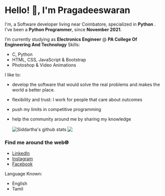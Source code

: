 # Hello! 👋, I'm Pragadeeswaran
<p align="center">
  
</p>

I'm, a Software developer living near Coimbatore, specialized in **Python** . I've been a **Python Programmer**, since **November 2021**. 

I’m currently studying as **Electronics Engineer** @ **PA College Of Engineering And Technology** 
Skills:
-  C, Python
- HTML, CSS, JavaScript & Bootstrap
- Photoshop & Video Animations

I like to:
- develop the software that would solve the real problems and makes the world a better place.
- flexibility and trust: I work for people that care about outcomes
- push my limits in competitive programming
- help the community around me by sharing my knowledge


  <img align="center" src="https://github-readme-stats.vercel.app/api/top-langs/?username=siddartha19&title_color=fff&text_color=9f9f9f&bg_color=151515&hide=jupyter%20notebook" alt="Siddartha's github stats" />



  <img align="center" src="https://github-readme-stats.vercel.app/api?username=Pragadeesvp&hide=issues&count_private=true&show_icons=true&title_color=fff&icon_color=79ff97&text_color=9f9f9f&bg_color=151515&line_height=60" />


### Find me around the web🌐
- [LinkedIn](https://www.linkedin.com/in/pragadeeswarans/)
- [Instagram](https://www.instagram.com/__.pragadees__/)
- [Facebook](https://m.facebook.com/profile.php?id=100010540517154)

Language Known:
- English 
- Tamil




<!---
Pragadeesvp/Pragadeesvp is a ✨ special ✨ repository because its `README.md` (this file) appears on your GitHub profile.
You can click the Preview link to take a look at your changes.
--->
